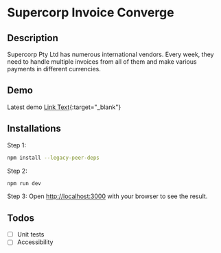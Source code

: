 # Supercorp Invoice Converge

## Description

Supercorp Pty Ltd has numerous international vendors. Every week, they need to handle multiple invoices from all of them and make various payments in different currencies.

## Demo
Latest demo [Link Text](https://supercorp-invoice-converge-8tdr.vercel.app/){:target="_blank"}

## Installations

Step 1:

```bash
npm install --legacy-peer-deps
```

Step 2:
```bash
npm run dev
```

Step 3:
Open [http://localhost:3000](http://localhost:3000) with your browser to see the result.

## Todos

- [ ] Unit tests
- [ ] Accessibility
